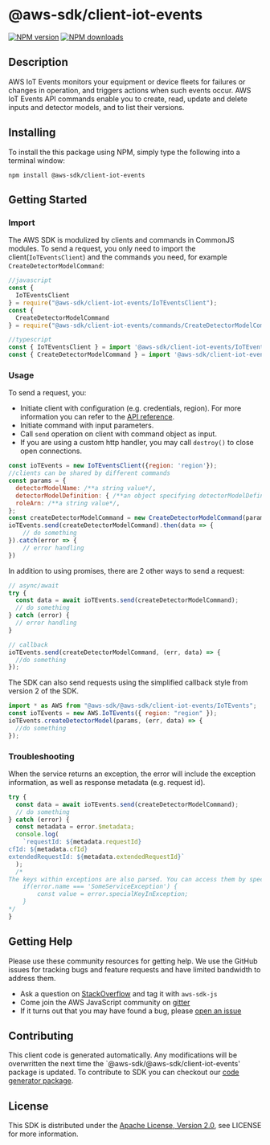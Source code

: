 # @aws-sdk/client-iot-events

[![NPM version](https://img.shields.io/npm/v/@aws-sdk/client-iot-events/preview.svg)](https://www.npmjs.com/package/@aws-sdk/client-iot-events)
[![NPM downloads](https://img.shields.io/npm/dm/@aws-sdk/client-iot-events.svg)](https://www.npmjs.com/package/@aws-sdk/client-iot-events)

## Description

<p>AWS IoT Events monitors your equipment or device fleets for failures or changes in operation, and triggers actions when such events occur. AWS IoT Events API commands enable you to create, read, update and delete inputs and detector models, and to list their versions.</p>

## Installing

To install the this package using NPM, simply type the following into a terminal window:

```
npm install @aws-sdk/client-iot-events
```

## Getting Started

### Import

The AWS SDK is modulized by clients and commands in CommonJS modules. To send a request, you only need to import the client(`IoTEventsClient`) and the commands you need, for example `CreateDetectorModelCommand`:

```javascript
//javascript
const {
  IoTEventsClient
} = require("@aws-sdk/client-iot-events/IoTEventsClient");
const {
  CreateDetectorModelCommand
} = require("@aws-sdk/client-iot-events/commands/CreateDetectorModelCommand");
```

```javascript
//typescript
const { IoTEventsClient } = import '@aws-sdk/client-iot-events/IoTEventsClient';
const { CreateDetectorModelCommand } = import '@aws-sdk/client-iot-events/commands/CreateDetectorModelCommand';
```

### Usage

To send a request, you:

- Initiate client with configuration (e.g. credentials, region). For more information you can refer to the [API reference][].
- Initiate command with input parameters.
- Call `send` operation on client with command object as input.
- If you are using a custom http handler, you may call `destroy()` to close open connections.

```javascript
const ioTEvents = new IoTEventsClient({region: 'region'});
//clients can be shared by different commands
const params = {
  detectorModelName: /**a string value*/,
  detectorModelDefinition: { /**an object specifying detectorModelDefinition*/ },
  roleArn: /**a string value*/,
};
const createDetectorModelCommand = new CreateDetectorModelCommand(params);
ioTEvents.send(createDetectorModelCommand).then(data => {
    // do something
}).catch(error => {
    // error handling
})
```

In addition to using promises, there are 2 other ways to send a request:

```javascript
// async/await
try {
  const data = await ioTEvents.send(createDetectorModelCommand);
  // do something
} catch (error) {
  // error handling
}
```

```javascript
// callback
ioTEvents.send(createDetectorModelCommand, (err, data) => {
  //do something
});
```

The SDK can also send requests using the simplified callback style from version 2 of the SDK.

```javascript
import * as AWS from "@aws-sdk/@aws-sdk/client-iot-events/IoTEvents";
const ioTEvents = new AWS.IoTEvents({ region: "region" });
ioTEvents.createDetectorModel(params, (err, data) => {
  //do something
});
```

### Troubleshooting

When the service returns an exception, the error will include the exception information, as well as response metadata (e.g. request id).

```javascript
try {
  const data = await ioTEvents.send(createDetectorModelCommand);
  // do something
} catch (error) {
  const metadata = error.$metadata;
  console.log(
    `requestId: ${metadata.requestId}
cfId: ${metadata.cfId}
extendedRequestId: ${metadata.extendedRequestId}`
  );
  /*
The keys within exceptions are also parsed. You can access them by specifying exception names:
    if(error.name === 'SomeServiceException') {
        const value = error.specialKeyInException;
    }
*/
}
```

## Getting Help

Please use these community resources for getting help. We use the GitHub issues for tracking bugs and feature requests and have limited bandwidth to address them.

- Ask a question on [StackOverflow](https://stackoverflow.com/questions/tagged/aws-sdk-js) and tag it with `aws-sdk-js`
- Come join the AWS JavaScript community on [gitter](https://gitter.im/aws/aws-sdk-js-v3)
- If it turns out that you may have found a bug, please [open an issue](https://github.com/aws/aws-sdk-js-v3/issues)

## Contributing

This client code is generated automatically. Any modifications will be overwritten the next time the `@aws-sdk/@aws-sdk/client-iot-events' package is updated. To contribute to SDK you can checkout our [code generator package][].

## License

This SDK is distributed under the
[Apache License, Version 2.0](http://www.apache.org/licenses/LICENSE-2.0),
see LICENSE for more information.

[code generator package]: https://github.com/aws/aws-sdk-js-v3/tree/master/packages/service-types-generator
[api reference]: https://docs.aws.amazon.com/AWSJavaScriptSDK/latest/
